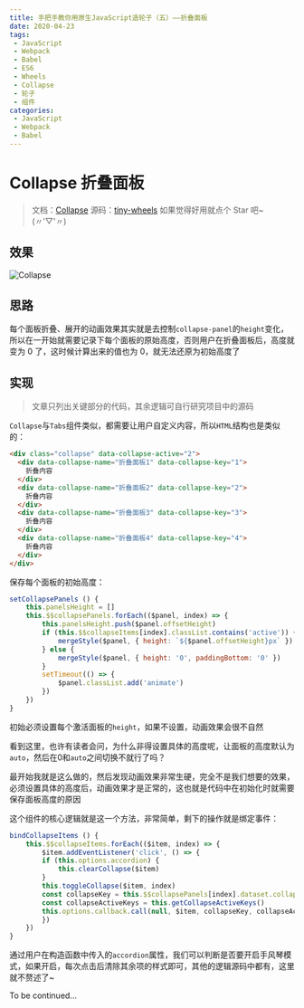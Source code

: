 ```yaml
---
title: 手把手教你用原生JavaScript造轮子（五）——折叠面板
date: 2020-04-23
tags:
 - JavaScript
 - Webpack
 - Babel
 - ES6
 - Wheels
 - Collapse
 - 轮子
 - 组件
categories:
 - JavaScript
 - Webpack
 - Babel
---
```


# Collapse 折叠面板

> 文档：[Collapse](https://csdoker.github.io/tiny-wheels/components/collapse.html#%E5%9F%BA%E7%A1%80%E7%94%A8%E6%B3%95)
> 源码：[tiny-wheels](https://github.com/csdoker/tiny-wheels)
> 如果觉得好用就点个 Star 吧~(〃'▽'〃)

## 效果

![Collapse](https://i.loli.net/2020/04/23/N5hLwDK3q1dMiyC.gif)

## 思路

每个面板折叠、展开的动画效果其实就是去控制`collapse-panel`的`height`变化，所以在一开始就需要记录下每个面板的原始高度，否则用户在折叠面板后，高度就变为 0 了，这时候计算出来的值也为 0，就无法还原为初始高度了

<!-- more -->

## 实现

> 文章只列出关键部分的代码，其余逻辑可自行研究项目中的源码

`Collapse`与`Tabs`组件类似，都需要让用户自定义内容，所以`HTML`结构也是类似的：

```html
<div class="collapse" data-collapse-active="2">
  <div data-collapse-name="折叠面板1" data-collapse-key="1">
    折叠内容
  </div>
  <div data-collapse-name="折叠面板2" data-collapse-key="2">
    折叠内容
  </div>
  <div data-collapse-name="折叠面板3" data-collapse-key="3">
    折叠内容
  </div>
  <div data-collapse-name="折叠面板4" data-collapse-key="4">
    折叠内容
  </div>
</div>
```

保存每个面板的初始高度：

```javascript
setCollapsePanels () {
    this.panelsHeight = []
    this.$$collapsePanels.forEach(($panel, index) => {
        this.panelsHeight.push($panel.offsetHeight)
        if (this.$$collapseItems[index].classList.contains('active')) {
            mergeStyle($panel, { height: `${$panel.offsetHeight}px` })
        } else {
            mergeStyle($panel, { height: '0', paddingBottom: '0' })
        }
        setTimeout(() => {
            $panel.classList.add('animate')
        })
    })
}
```

初始必须设置每个激活面板的`height`，如果不设置，动画效果会很不自然

看到这里，也许有读者会问，为什么非得设置具体的高度呢，让面板的高度默认为`auto`，然后在0和`auto`之间切换不就行了吗？

最开始我就是这么做的，然后发现动画效果非常生硬，完全不是我们想要的效果，必须设置具体的高度后，动画效果才是正常的，这也就是代码中在初始化时就需要保存面板高度的原因

这个组件的核心逻辑就是这一个方法，非常简单，剩下的操作就是绑定事件：

```javascript
bindCollapseItems () {
    this.$$collapseItems.forEach(($item, index) => {
        $item.addEventListener('click', () => {
        if (this.options.accordion) {
            this.clearCollapse($item)
        }
        this.toggleCollapse($item, index)
        const collapseKey = this.$$collapsePanels[index].dataset.collapseKey
        const collapseActiveKeys = this.getCollapseActiveKeys()
        this.options.callback.call(null, $item, collapseKey, collapseActiveKeys)
        })
    })
}
```

通过用户在构造函数中传入的`accordion`属性，我们可以判断是否要开启手风琴模式，如果开启，每次点击后清除其余项的样式即可，其他的逻辑源码中都有，这里就不赘述了~

To be continued...
